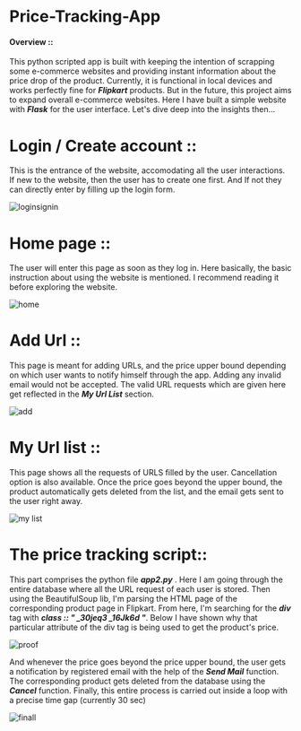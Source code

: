 # Price-Tracking-App
#### Overview ::
This python scripted app is built with keeping the intention of scrapping some e-commerce websites and providing instant information about the price drop of the product. Currently, it is functional in local devices and works perfectly fine for ***Flipkart*** products. But in the future, this project aims to expand overall e-commerce websites. Here I have built a simple website with  ***Flask*** for the user interface. Let's dive deep into the insights then...
# Login / Create account ::
This is the entrance of the website, accomodating all the user interactions. If new to the website, then the user has to create one first. And If not they can directly enter by filling up the login form.

![loginsignin](https://user-images.githubusercontent.com/56407204/124709112-bee7bf00-df18-11eb-982c-df7e10a11253.jpg)

# Home page ::
The user will enter this page as soon as they log in. Here basically, the basic instruction about using the website is mentioned. I recommend reading it before exploring the website.

![home](https://user-images.githubusercontent.com/56407204/124710493-7cbf7d00-df1a-11eb-8500-c24f902bb373.PNG)

# Add Url ::
This page is meant for adding URLs, and the price upper bound depending on which user wants to notify himself through the app. Adding any invalid email would not be accepted. The valid URL requests which are given here get reflected in the ***My Url List*** section.

![add](https://user-images.githubusercontent.com/56407204/124710746-cf009e00-df1a-11eb-9120-e922717f6bcf.PNG)

# My Url list ::
This page shows all the requests of URLS filled by the user. Cancellation option is also available. Once the price goes beyond the upper bound, the product automatically gets deleted from the list, and the email gets sent to the user right away.

![my list](https://user-images.githubusercontent.com/56407204/124711168-5ea64c80-df1b-11eb-8c8d-f2e0267b4f98.PNG)

# The price tracking script::
This part comprises the python file ***app2.py*** . Here I am going through the entire database where all the URL request of each user is stored. Then using the BeautifulSoup lib, I'm parsing the HTML page of the corresponding product page in Flipkart. From here, I'm searching for the ***div*** tag with ***class :: " _30jeq3 _16Jk6d "***. Below I have shown why that particular attribute of the div tag is being used to get the product's price. 

![proof](https://user-images.githubusercontent.com/56407204/124712749-5818d480-df1d-11eb-9319-38f2c1a2252f.png)

And whenever the price goes beyond the price upper bound, the user gets a notification by registered email with the help of the ***Send Mail*** function. The corresponding product gets deleted from the database using the ***Cancel*** function. 
Finally, this entire process is carried out inside a loop with a precise time gap (currently 30 sec) 

![finall](https://user-images.githubusercontent.com/56407204/124713385-1a687b80-df1e-11eb-8e7a-0860fb0fa775.PNG)


